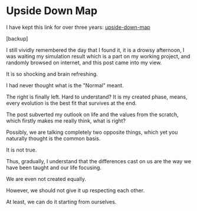 ---
---

# Upside Down Map

I have kept this link for over three years: [upside-down-map](https://www.flourish.org/upsidedownmap/)

[backup]

I still vividly remembered the day that I found it, it is a drowsy afternoon, I was waiting my simulation result which is a part on my working project, and randomly browsed on internet, and this post came into my view.

It is so shocking and brain refreshing.

I had never thought what is the "Normal" meant. 

The right is finally left. Hard to understand? It is my created phase, means, every evolution is the best fit that survives at the end.

The post subverted my outlook on life and the values from the scratch, which firstly makes me really think, what is right?

Possibly, we are talking completely two opposite things, which yet you naturally thought is the common basis.

It is not true.

Thus, gradually, I understand that the differences cast on us are the way we have been taught and our life focusing.

We are even not created equally.

However, we should not give it up respecting each other.

At least, we can do it starting from ourselves. 


